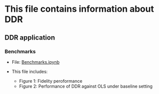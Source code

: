 # This file contains information about DDR

## DDR application
### Benchmarks
- File: [Benchmarks.ipynb](/DDR/Benchmarks.ipynb)

- This file includes:
    -  Figure 1: Fidelity peroformance
    -  Figure 2: Performance of DDR against OLS under baseline setting



